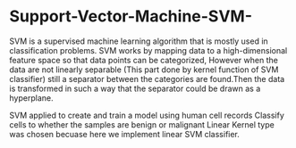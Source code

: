 # Support-Vector-Machine-SVM-
SVM is a supervised machine learning algorithm that is mostly used in classification problems.
SVM works by mapping data to a high-dimensional feature space so that data points can be categorized, 
However when the data are not linearly separable (This part done by kernel function of SVM classifier) still a separator between the categories are found.Then the data is transformed in such a way that the separator could be drawn as a hyperplane.


SVM applied to create and train a model using human cell records
Classify cells to whether the samples are benign or malignant
Linear Kernel type was chosen becuase here we implement linear SVM classifier. 
